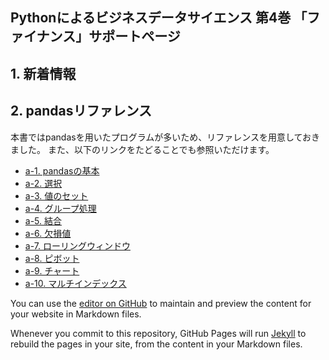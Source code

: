 ## Pythonによるビジネスデータサイエンス 第4巻 「ファイナンス」サポートページ

## 1. 新着情報

## 2. pandasリファレンス
本書ではpandasを用いたプログラムが多いため、リファレンスを用意しておきました。
また、以下のリンクをたどることでも参照いただけます。

- [a-1. pandasの基本](https://github.com/asakura-data-science/finance/blob/main/docs/appendix/a-1_base.html)
- [a-2. 選択](./appendix/a-2_select.html)
- [a-3. 値のセット](https://github.com/hamuro/fbook_scp/blob/master/appendix/a-3_setvalues.ipynb)
- [a-4. グループ処理](https://github.com/hamuro/fbook_scp/blob/master/appendix/a-4_groupby.ipynb)
- [a-5. 結合](https://github.com/hamuro/fbook_scp/blob/master/appendix/a-5_join.ipynb)
- [a-6. 欠損値](https://github.com/hamuro/fbook_scp/blob/master/appendix/a-6_missingdata.ipynb)
- [a-7. ローリングウィンドウ](https://github.com/hamuro/fbook_scp/blob/master/appendix/a-7_rolling.ipynb)
- [a-8. ピボット](https://github.com/hamuro/fbook_scp/blob/master/appendix/a-8_pivot.ipynb)
- [a-9. チャート](https://github.com/hamuro/fbook_scp/blob/master/appendix/a-9_plotting.ipynb)
- [a-10. マルチインデックス](https://github.com/hamuro/fbook_scp/blob/master/appendix/a-10_mutliindex.ipynb)


You can use the [editor on GitHub](https://github.com/asakura-data-science/finance/edit/main/docs/index.md) to maintain and preview the content for your website in Markdown files.

Whenever you commit to this repository, GitHub Pages will run [Jekyll](https://jekyllrb.com/) to rebuild the pages in your site, from the content in your Markdown files.
